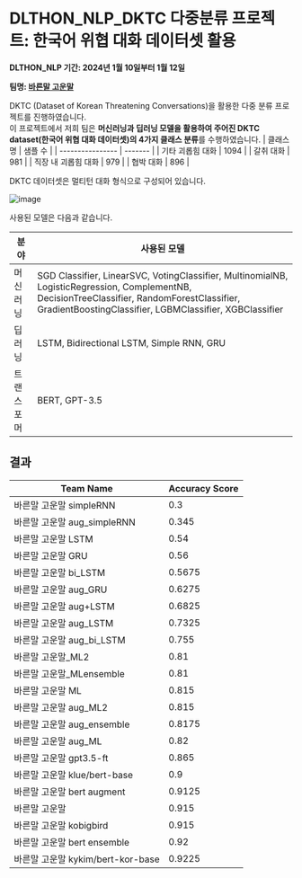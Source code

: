 # DLTHON_NLP_DKTC 다중분류 프로젝트: 한국어 위협 대화 데이터셋 활용

**DLTHON_NLP 기간: 2024년 1월 10일부터 1월 12일**   

**팀명: [바른말 고운말](https://github.com/okchang95/DLTHON_NLP_DKTC)**

DKTC (Dataset of Korean Threatening Conversations)을 활용한 다중 분류 프로젝트를 진행하였습니다.   
이 프로젝트에서 저희 팀은 **머신러닝과 딥러닝 모델을 활용하여 주어진 DKTC dataset(한국어 위협 대화 데이터셋)의 4가지 클래스 분류**를 수행하였습니다.
| 클래스명         | 샘플 수 |
| ---------------- | ------- |
| 기타 괴롭힘 대화 | 1094    |
| 갈취 대화        | 981     |
| 직장 내 괴롭힘 대화 | 979    |
| 협박 대화        | 896     |

DKTC 데이터셋은 멀티턴 대화 형식으로 구성되어 있습니다.

![image](https://github.com/Eunssong/DLTON_NLP_DKTC/assets/134351442/c8220424-ad30-4e9e-a7d4-f62007aee8d0)

사용된 모델은 다음과 같습니다.  

| 분야        | 사용된 모델                   |
| ----------- | ----------------------------- |
| 머신러닝     | SGD Classifier, LinearSVC, VotingClassifier, MultinomialNB, LogisticRegression, ComplementNB, DecisionTreeClassifier, RandomForestClassifier, GradientBoostingClassifier, LGBMClassifier, XGBClassifier |
| 딥러닝       | LSTM,  Bidirectional LSTM, Simple RNN, GRU|
| 트랜스포머   | BERT, GPT-3.5 |

## 결과

| Team Name                  | Accuracy Score |
|----------------------------|----------------|
| 바른말 고운말 simpleRNN     | 0.3            |
| 바른말 고운말 aug_simpleRNN | 0.345          |
| 바른말 고운말 LSTM          | 0.54           |
| 바른말 고운말 GRU           | 0.56           |
| 바른말 고운말 bi_LSTM       | 0.5675         |
| 바른말 고운말 aug_GRU       | 0.6275         |
| 바른말 고운말 aug+LSTM      | 0.6825         |
| 바른말 고운말 aug_LSTM      | 0.7325         |
| 바른말 고운말 aug_bi_LSTM   | 0.755          |
| 바른말 고운말_ML2           | 0.81           |
| 바른말 고운말_MLensemble    | 0.81           |
| 바른말 고운말 ML            | 0.815          |
| 바른말 고운말 aug_ML2       | 0.815          |
| 바른말 고운말 aug_ensemble   | 0.8175         |
| 바른말 고운말 aug_ML        | 0.82           |
| 바른말 고운말 gpt3.5-ft     | 0.865          |
| 바른말 고운말 klue/bert-base | 0.9            |
| 바른말 고운말 bert augment   | 0.9125         |
| 바른말 고운말               | 0.915          |
| 바른말 고운말 kobigbird      | 0.915          |
| 바른말 고운말 bert ensemble  | 0.92           |
| 바른말 고운말 kykim/bert-kor-base | 0.9225    |




